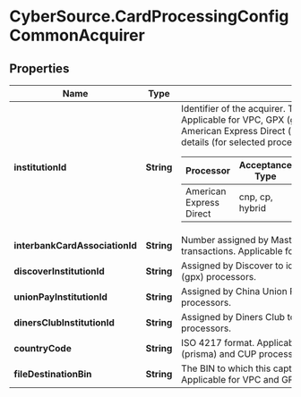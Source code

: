 # CyberSource.CardProcessingConfigCommonAcquirer

## Properties
Name | Type | Description | Notes
------------ | ------------- | ------------- | -------------
**institutionId** | **String** | Identifier of the acquirer. This number is usually assigned by Visa. Applicable for VPC, GPX (gpx), CMCIC (cmcic), EFTPOS, CB2A, CUP, American Express Direct (amexdirect) and Six (six) processors.  Validation details (for selected processors)...  <table> <thead><tr><th>Processor</th><th>Acceptance Type</th><th>Required</th><th>Min. Length</th><th>Max. Length</th><th>Regex</th><th>Default Value</th></tr></thead> <tr><td>American Express Direct</td><td>cnp, cp, hybrid</td><td>Yes</td><td>1</td><td>13</td><td>^[0-9]+$</td><td>1111</td></tr> </table>  | [optional] 
**interbankCardAssociationId** | **String** | Number assigned by MasterCard to banks to identify the member in transactions. Applicable for VPC and GPX (gpx) processors. | [optional] 
**discoverInstitutionId** | **String** | Assigned by Discover to identify the acquirer. Applicable for VPC and GPX (gpx) processors. | [optional] 
**unionPayInstitutionId** | **String** | Assigned by China Union Pay to identify the acquirer. Applicable for VPC processors. | [optional] 
**dinersClubInstitutionId** | **String** | Assigned by Diners Club to identify the acquirer. Applicable for VPC processors. | [optional] 
**countryCode** | **String** | ISO 4217 format. Applicable for VPC, GPX (gpx), EFTPOS, RUPAY, Prisma (prisma) and CUP processors. | [optional] 
**fileDestinationBin** | **String** | The BIN to which this capturefile is sent. This field must contain a valid BIN. Applicable for VPC and GPX (gpx) processors. | [optional] 


